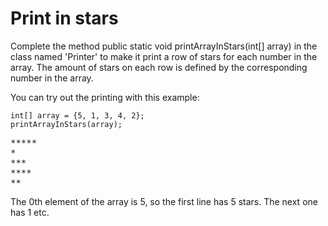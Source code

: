 # Print in stars

Complete the method public static void printArrayInStars(int[] array) in the class named 'Printer' to make it print a row of stars for each number in the array. The amount of stars on each row is defined by the corresponding number in the array.

You can try out the printing with this example:

```
int[] array = {5, 1, 3, 4, 2};
printArrayInStars(array);
```

<pre>
*****
*
***
****
**
</pre>

The 0th element of the array is 5, so the first line has 5 stars. The next one has 1 etc.
